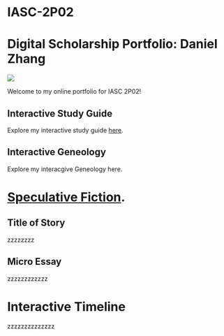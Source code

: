# IASC-2P02
# Digital Scholarship Portfolio: Daniel Zhang

![](http://blog.etechcampus.com/wp-content/uploads/2019/02/Digital-Portfolio-01-1-748x350.jpg)

Welcome to my online portfolio for IASC 2P02!

## Interactive Study Guide

Explore my interactive study guide [here](2P02_InteractiveStudyGuide_Team_6.html). 

## Interactive Geneology 

Explore my interacgive Geneology here.

# [Speculative Fiction](https://github.com/Liyu0109/IASC-2P02/blob/main/Assignment1).

## Title of Story 

zzzzzzzz

## Micro Essay

zzzzzzzzzzzz

# Interactive Timeline 

zzzzzzzzzzzzzz
